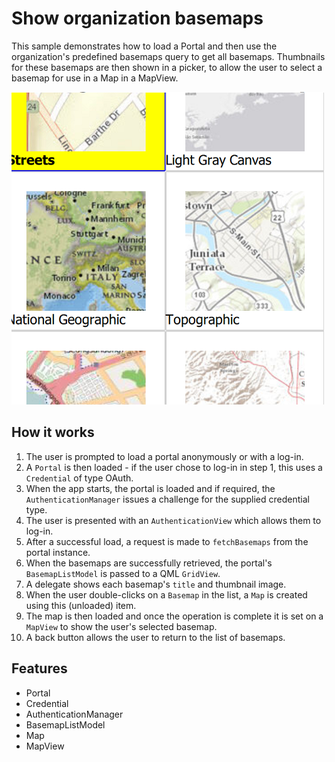 # Show organization basemaps

This sample demonstrates how to load a Portal and then use the organization's predefined basemaps query to get all basemaps. Thumbnails for these basemaps are then shown in a picker, to allow the user to select a basemap for use in a Map in a MapView.

![](screenshot.png)

## How it works
1. The user is prompted to load a portal anonymously or with a log-in.
2. A `Portal` is then loaded - if the user chose to log-in in step 1, this uses a `Credential` of type OAuth.
3. When the app starts, the portal is loaded and if required, the `AuthenticationManager` issues a challenge for the supplied credential type.
4. The user is presented with an `AuthenticationView` which allows them to log-in.
5. After a successful load, a request is made to `fetchBasemaps` from the portal instance.
6. When the basemaps are successfully retrieved, the portal's `BasemapListModel` is passed to a QML `GridView`.
7. A delegate shows each basemap's `title` and thumbnail image.
8. When the user double-clicks on a `Basemap` in the list, a `Map` is created using this (unloaded) item.
9. The map is then loaded and once the operation is complete it is set on a `MapView` to show the user's selected basemap.
10. A back button allows the user to return to the list of basemaps.

## Features
- Portal
- Credential
- AuthenticationManager
- BasemapListModel
- Map
- MapView
